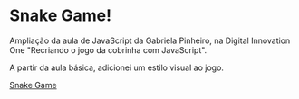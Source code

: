 # Snake Game!
<p>Ampliação da aula de JavaScript da Gabriela Pinheiro, na Digital Innovation One "Recriando o jogo da cobrinha com JavaScript".</p>

<p>A partir da aula básica, adicionei um estilo visual ao jogo.</p>

<a href="https://photos.app.goo.gl/HR9xwQSuhZGrHUd7A" class="_blank">Snake Game</a>

